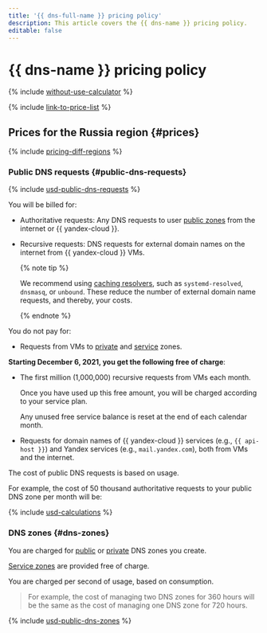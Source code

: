 ```yaml
---
title: '{{ dns-full-name }} pricing policy'
description: This article covers the {{ dns-name }} pricing policy.
editable: false
---
```


# {{ dns-name }} pricing policy

{% include [without-use-calculator](../_includes/pricing/without-use-calculator.md) %}

{% include [link-to-price-list](../_includes/pricing/link-to-price-list.md) %}


## Prices for the Russia region {#prices}



{% include [pricing-diff-regions](../_includes/pricing-diff-regions.md) %}

### Public DNS requests {#public-dns-requests}




{% include [usd-public-dns-requests](../_pricing/dns/usd-public-dns-requests.md) %}


You will be billed for:
* Authoritative requests: Any DNS requests to user [public zones](concepts/dns-zone.md#public-zones) from the internet or {{ yandex-cloud }}.
* Recursive requests: DNS requests for external domain names on the internet from {{ yandex-cloud }} VMs.

  {% note tip %}

  We recommend using [caching resolvers](tutorials/local-dns-cache.md), such as `systemd-resolved`, `dnsmasq`, or `unbound`. These reduce the number of external domain name requests, and thereby, your costs.

  {% endnote %}

You do not pay for:
* Requests from VMs to [private](concepts/dns-zone.md#private-zones) and [service](concepts/dns-zone.md#service-zones) zones.

**Starting December 6, 2021, you get the following free of charge**:
* The first million (1,000,000) recursive requests from VMs each month.

  Once you have used up this free amount, you will be charged according to your service plan.

  Any unused free service balance is reset at the end of each calendar month.
* Requests for domain names of {{ yandex-cloud }} services (e.g., `{{ api-host }}`) and Yandex services (e.g., `mail.yandex.com`), both from VMs and the internet.

The cost of public DNS requests is based on usage.

For example, the cost of 50 thousand authoritative requests to your public DNS zone per month will be:




{% include [usd-calculations](../_pricing_examples/dns/usd-calculations.md) %}


### DNS zones {#dns-zones}

You are charged for [public](concepts/dns-zone.md#public-zones) or [private](concepts/dns-zone.md#private-zones) DNS zones you create.

[Service zones](concepts/dns-zone.md#service-zones) are provided free of charge.

You are charged per second of usage, based on consumption.

> For example, the cost of managing two DNS zones for 360 hours will be the same as the cost of managing one DNS zone for 720 hours.



{% include [usd-public-dns-zones](../_pricing/dns/usd-dns-zones.md) %}

